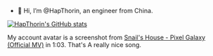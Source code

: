 - 👋 Hi, I’m @HapThorin, an engineer from China.

[![HapThorin's GitHub stats](https://github-readme-stats.vercel.app/api?username=HapThorin&show_icons=true&count_private=false&theme=cobalt)](https://github.com/anuraghazra/github-readme-stats)

My account avatar is a screenshot from [Snail's House - Pixel Galaxy (Official MV)](https://www.youtube.com/watch?v=3nlSDxvt6JU) in 1:03. That's A really nice song. 
